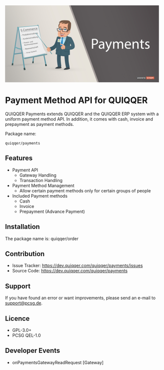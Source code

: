 ![QUIQQER PAYMENTS](bin/images/Readme.jpg)

Payment Method API for QUIQQER
======

QUIQQER Payments extends QUIQQER and the QUIQQER ERP system with a uniform payment method API.
In addition, it comes with cash, invoice and prepayment as payment methods. 

Package name:

    quiqqer/payments


Features
--------

- Payment API
    - Gateway Handling
    - Transaction Handling
- Payment Method Management
    -  Allow certain payment methods only for certain groups of people
- Included Payment methods
    - Cash
    - Invoice
    - Prepayment (Advance Payment)


Installation
------------

The package name is: quiqqer/order


Contribution
----------

- Issue Tracker: https://dev.quiqqer.com/quiqqer/payments/issues
- Source Code: https://dev.quiqqer.com/quiqqer/payments


Support
-------

If you have found an error or want improvements, please send an e-mail to support@pcsg.de.


Licence
-------

- GPL-3.0+
- PCSG QEL-1.0


Developer Events
------

- onPaymentsGatewayReadRequest [Gateway]